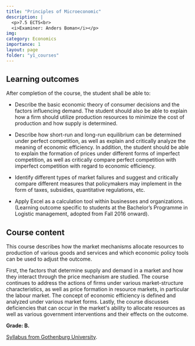 ```yaml
---
title: "Principles of Microeconomic"
description: |
  <p>7.5 ECTS<br>
  <i>Examiner: Anders Boman</i></p>
img:
category: Economics
importance: 1
layout: page
folder: "y1_courses"
---
```


## Learning outcomes

After completion of the course, the student shall be able to:

- Describe the basic economic theory of consumer decisions and the factors
  influencing demand. The student should also be able to explain how a firm should
  utilize production resources to minimize the cost of production and how supply is
  determined.

- Describe how short-run and long-run equilibrium can be determined under perfect
  competition, as well as explain and critically analyze the meaning of economic
  efficiency. In addition, the student should be able to explain the formation of
  prices under different forms of imperfect competition, as well as critically compare
  perfect competition with imperfect competition with regard to economic efficiency.

- Identify different types of market failures and suggest and critically compare
  different measures that policymakers may implement in the form of taxes,
  subsidies, quantitative regulations, etc.

- Apply Excel as a calculation tool within businesses and organizations. (Learning
  outcome specific to students at the Bachelor’s Programme in Logistic
  management, adopted from Fall 2016 onward).

## Course content

This course describes how the market mechanisms allocate resources to production of
various goods and services and which economic policy tools can be used to adjust the
outcome.

First, the factors that determine supply and demand in a market and how they interact
through the price mechanism are studied. The course continues to address the actions of
firms under various market-structure characteristics, as well as price formation in
resource markets, in particular the labour market. The concept of economic efficiency is
defined and analyzed under various market forms. Lastly, the course discusses
deficiencies that can occur in the market's ability to allocate resources as well as various
government interventions and their effects on the outcome.

**Grade: B.**

[Syllabus from Gothenburg University](https://kursplaner.gu.se/pdf/kurs/en/NEK102.pdf).
